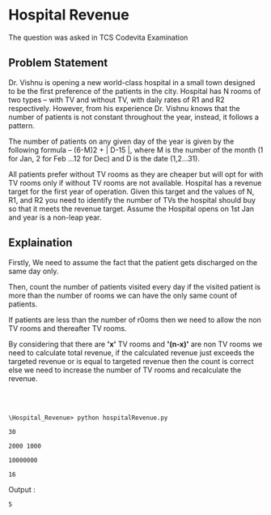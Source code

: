 # Hospital Revenue

The question was asked in TCS Codevita Examination

## Problem Statement

Dr. Vishnu is opening a new world-class hospital in a small town designed to be the first preference of the patients in the city. Hospital has N rooms of two types – with TV and without TV, with daily rates of R1 and R2 respectively. However, from his experience Dr. Vishnu knows that the number of patients is not constant throughout the year, instead, it follows a pattern.

The number of patients on any given day of the year is given by the following formula – (6-M)2 + | D-15 |, where M is the number of the month (1 for Jan, 2 for Feb …12 for Dec) and D is the date (1,2…31).

All patients prefer without TV rooms as they are cheaper but will opt for with TV rooms only if without TV rooms are not available. Hospital has a revenue target for the first year of operation. Given this target and the values of N, R1, and R2 you need to identify the number of TVs the hospital should buy so that it meets the revenue target. Assume the Hospital opens on 1st Jan and year is a non-leap year.

## Explaination

Firstly, We need to assume the fact that the patient gets discharged on the same day only.

Then, count the number of patients visited every day if the visited patient is more than the number of rooms we can have the only same count of patients.

If patients are less than the number of r0oms then we need to allow the non TV rooms and thereafter TV rooms.

By considering that there are **'x'** TV rooms and **'(n-x)'** are non TV rooms we need to calculate total revenue, if the calculated revenue just exceeds the targeted revenue or is equal to targeted revenue then the count is correct else we need to increase the number of TV rooms and recalculate the revenue.

<br/>
<br/>

```\Hospital_Revenue> python hospitalRevenue.py```

```30```

```2000 1000```

```10000000```

```16```

Output :

```5```
